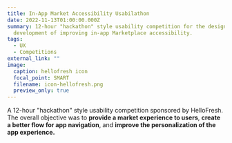 ```yaml
---
title: In-App Market Accessibility Usabilathon
date: 2022-11-13T01:00:00.000Z
summary: 12-hour "hackathon" style usability competition for the design and
  development of improving in-app Marketplace accessibility.
tags:
  - UX
  - Competitions
external_link: ""
image:
  caption: hellofresh icon
  focal_point: SMART
  filename: icon-hellofresh.png
  preview_only: true
---
```

A 12-hour "hackathon" style usability competition sponsored by HelloFresh. The overall objective was to **provide a market experience to users**, **create a better flow for app navigation**, and **improve the personalization of the app experience.**
